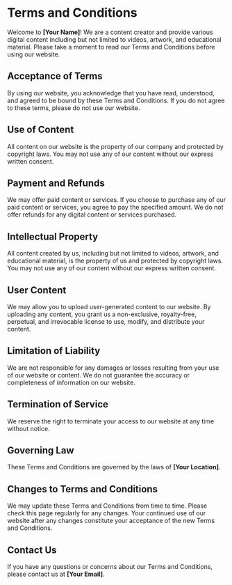 # Terms and Conditions

Welcome to **[Your Name]**! We are a content creator and provide various digital content including but not limited to videos, artwork, and educational material. Please take a moment to read our Terms and Conditions before using our website.

## Acceptance of Terms

By using our website, you acknowledge that you have read, understood, and agreed to be bound by these Terms and Conditions. If you do not agree to these terms, please do not use our website.

## Use of Content

All content on our website is the property of our company and protected by copyright laws. You may not use any of our content without our express written consent.

## Payment and Refunds

We may offer paid content or services. If you choose to purchase any of our paid content or services, you agree to pay the specified amount. We do not offer refunds for any digital content or services purchased.

## Intellectual Property

All content created by us, including but not limited to videos, artwork, and educational material, is the property of us and protected by copyright laws. You may not use any of our content without our express written consent.

## User Content

We may allow you to upload user-generated content to our website. By uploading any content, you grant us a non-exclusive, royalty-free, perpetual, and irrevocable license to use, modify, and distribute your content.

## Limitation of Liability

We are not responsible for any damages or losses resulting from your use of our website or content. We do not guarantee the accuracy or completeness of information on our website.

## Termination of Service

We reserve the right to terminate your access to our website at any time without notice.

## Governing Law

These Terms and Conditions are governed by the laws of **[Your Location]**.

## Changes to Terms and Conditions

We may update these Terms and Conditions from time to time. Please check this page regularly for any changes. Your continued use of our website after any changes constitute your acceptance of the new Terms and Conditions.

## Contact Us

If you have any questions or concerns about our Terms and Conditions, please contact us at **[Your Email]**.

